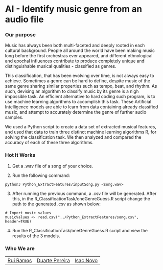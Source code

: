 # AI - Identify music genre from an audio file

### Our purpose

Music has always been both multi-faceted and deeply rooted in each cultural background. People all around the world have been making music long before the first orchestras ever appeared, and different ethnological and epochal influences contribute to produce completely unique and distinguishable musical qualities - classified as genres.

This classification, that has been evolving over time, is not always easy to achieve. Sometimes a genre can be hard to define, despite music of the same genre sharing similar properties such as tempo, beat, and rhythm. As such, devising an algorithm to classify music by its genre is a nigh impossible task. An efficient alternative to hard coding such program, is to use machine learning algorithms to accomplish this task. These Artificial Intelligence models are able to learn from data containing already classified music, and attempt to accurately determine the genre of further audio samples.

We used a Python script to create a data set of extracted musical features, and used that data to train three distinct machine learning algorithms R, for solving the classification task. We then analyzed and compared the accuracy of each of these three algorithms.

### Hot It Works

1. Get a .wav file of a song of your choice.

2. Run the following command:
```
python3 Python_ExtractFeatures/inputSong.py <song.wav>
```
3. After running the previous command, a .csv file will be generated. After this, in the R_ClassificationTask/oneGenreGuess.R script change the path to the generated .csv as shown below:
```
# Import music values
musicValues <- read.csv("../Python_ExtractFeatures/song.csv", header=TRUE)
```
4. Run the R_ClassificationTask/oneGenreGuess.R script and view the results of the 3 models.

### Who We are

<table>
    <tbody>
        <tr>
            <td><a href="https://github.com/ruijramos">Rui Ramos</a></td>
            <td><a href="https://github.com/DuarteNRP">Duarte Pereira</a></td>
            <td><a href="https://github.com/RoninKingfisher">Isac Novo</a></td>
        </tr>
    </tbody>
</table>

